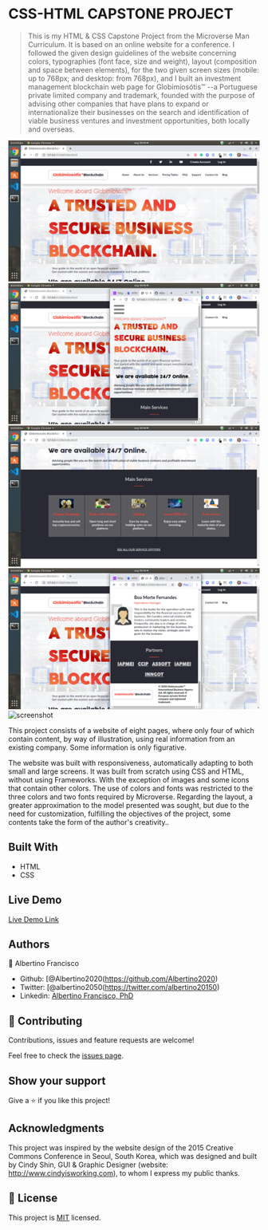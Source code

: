 # CSS-HTML CAPSTONE PROJECT

> This is my HTML & CSS Capstone Project from the Microverse Man Curriculum. It is based on an online website for a conference. I followed the given design guidelines of the website concerning  colors, typographies (font face, size and weight), layout (composition and space between elements), for the two given screen sizes (mobile: up to 768px; and desktop: from 768px), and I built an investment management blockchain web page for Globimiosótis™ --a Portuguese private limited company and trademark, founded with the purpose of advising other companies that have plans to expand or internationalize their businesses on the search and identification of viable business ventures and investment opportunities, both locally and overseas.

![screenshot](images/screenshots/1.png)
![screenshot](images/screenshots/2.png)
![screenshot](images/screenshots/3.png)
![screenshot](images/screenshots/4.png)
![screenshot](images/screenshots/5.png)

This project consists of a website of eight pages, where only four of which contain content, by way of illustration, using real information from an existing company. Some information is only figurative.

The website was built with responsiveness, automatically adapting to both small and large screens. It was built from scratch using CSS and HTML, without using Frameworks. With the exception of images and some icons that contain other colors.
The use of colors and fonts was restricted to the three colors and two fonts required by Microverse. 
Regarding the layout, a greater approximation to the model presented was sought, but due to the need for customization, fulfilling the objectives of the project, some contents take the form of the author's creativity..

## Built With

- HTML
- CSS

## Live Demo

[Live Demo Link](https://rawcdn.githack.com/Albertino2020/html-css-capstone/e7fb625e3884da10e0778d2fd676098449210cce/index.html)


## Authors

👤 Albertino Francisco

- Github: [@Albertino2020(https://github.com/Albertino2020)
- Twitter: [@albertino2050(https://twitter.com/albertino20150)
- Linkedin: [Albertino Francisco, PhD](https://linkedin.com/boamorte)

## 🤝 Contributing

Contributions, issues and feature requests are welcome!

Feel free to check the [issues page](issues/).

## Show your support

Give a ⭐️ if you like this project!

## Acknowledgments

This project was inspired by the website design of the 2015 Creative Commons Conference in Seoul, South Korea, which was designed and built by Cindy Shin,
GUI & Graphic Designer (website: http://www.cindyisworking.com), to whom I express my public thanks. 


## 📝 License

This project is [MIT](lic.url) licensed.
